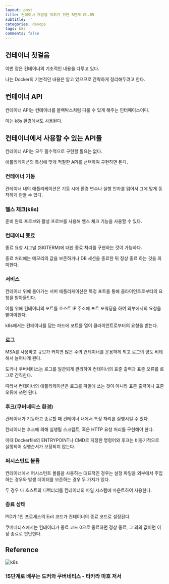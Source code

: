 ```yaml
---
layout: post
title: 컨테이너 개발을 익히기 위한 5단계 Ch.05
subtitle: ''
categories: devops
tags: k8s
comments: false
---
```


## 컨테이너 첫걸음

이번 장은 컨테이너의 기초적인 내용을 다루고 있다.

나는 Docker의 기본적인 내용은 알고 있으므로 간략하게 정리해두려고 한다.

## 컨테이너 API

컨테이너 API는 컨테이너를 블랙박스처럼 다룰 수 있게 해주는 인터페이스이다.

이는 k8s 환경에서도 사용된다.

## 컨테이너에서 사용할 수 있는 API들

컨테이너 API는 모두 필수적으로 구현할 필요는 없다.

애플리케이션의 특성에 맞게 적절한 API를 선택하여 구현하면 된다.

### 컨테이너 기동

컨테이너 내의 애플리케이션은 기동 시에 환경 변수나 실행 인자를 읽어서 그에 맞게 동작하게 만들 수 있다.

### 헬스 체크(k8s)

준비 완료 프로브와 활성 프로브를 사용해 헬스 체크 기능을 사용할 수 있다.

### 컨테이너 종료

종료 요청 시그널 (SIGTERM)에 대한 종료 처리를 구현하는 것이 가능하다.

종료 처리에는 메모리의 값을 보존하거나 DB 세션을 종료한 뒤 정상 종료 하는 것을 의미한다.

### 서비스

컨테이너 위에 돌아가는 서버 애플리케이션은 특정 포트를 통해 클라이언트로부터의 요청을 받아들인다.

이를 위해 컨테이너의 포트를 호스트 IP 주소에 포트 포워딩을 하여 외부에서의 요청을 받아야한다.

k8s에서는 컨테이너를 담는 파드에 포트를 열어 클라이언트로부터의 요청을 받는다.

### 로그

MSA를 사용하고 규모가 커지면 많은 수의 컨테이너를 운용하게 되고 로그의 양도 비례해서 늘어나게 된다.

도커나 쿠버네티스는 로그를 일관되게 관리하여 컨테이너의 표준 출력과 표준 오류를 로그로 간직한다.

따라서 컨테이너의 애플리케이션은 로그를 파일에 쓰는 것이 아니라 표준 출력이나 표준 오류에 쓰면 된다.

### 후크(쿠버네티스 환경)

컨테이너가 기동하고 종료할 때 컨테이너 내에서 특정 처리를 실행시킬 수 있다.

컨테이너는 후크에 의해 실행될 스크립트, 혹은 HTTP 요청 처리를 구현해야 한다.

이때 Dockerfile의 ENTRYPOINT나 CMD로 지정한 명령어와 후크는 비동기적으로 실행되어 실행순서가 보장되지 않는다.

### 퍼시스턴트 볼륨

컨테이너에서 퍼시스턴트 볼륨을 사용하는 대표적인 경우는 설정 파일을 외부에서 주입하는 경우와 발생 데이터를 보존하는 경우 두 가지가 있다.

두 경우 다 호스트의 디렉터리를 컨테이너의 파일 시스템에 마운트하여 사용한다.

### 종료 상태

PID가 1인 프로세스의 Exit 코드가 컨테이너의 종료 코드로 설정된다.

쿠버네티스에서는 컨테이너가 종료 코드 0으로 종료하면 정상 종료, 그 외의 값이면 이상 종료로 판단한다.

## Reference

![k8s](https://user-images.githubusercontent.com/43809168/101032998-6684c380-35bd-11eb-8ba7-a784fd46b37a.png)

### 15단계로 배우는 도커와 쿠버네티스 - 타카라 마호 저서
